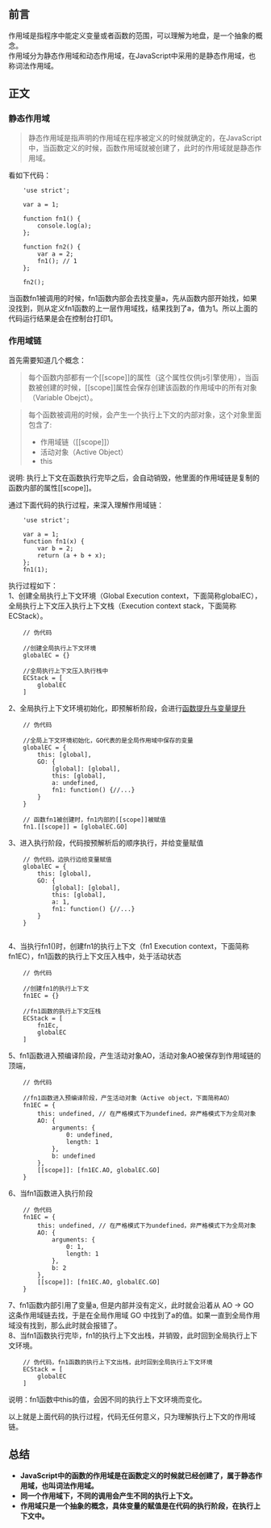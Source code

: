 
## 前言
作用域是指程序中能定义变量或者函数的范围，可以理解为地盘，是一个抽象的概念。<br>
作用域分为静态作用域和动态作用域，在JavaScript中采用的是静态作用域，也称词法作用域。<br>

## 正文

### 静态作用域
> 静态作用域是指声明的作用域在程序被定义的时候就确定的，在JavaScript中，当函数定义的时候，函数作用域就被创建了，此时的作用域就是静态作用域。<br>

看如下代码：
```
    'use strict';
    
    var a = 1;
    
    function fn1() {
        console.log(a);
    };
    
    function fn2() {
        var a = 2;
        fn1(); // 1
    };
    
    fn2();
```
当函数fn1被调用的时候，fn1函数内部会去找变量a，先从函数内部开始找，如果没找到，则从定义fn1函数的上一层作用域找，结果找到了a，值为1。所以上面的代码运行结果是会在控制台打印1。

### 作用域链
首先需要知道几个概念：

> 每个函数内部都有一个[[scope]]的属性（这个属性仅供js引擎使用），当函数被创建的时候，[[scope]]属性会保存创建该函数的作用域中的所有对象（Variable Obejct）。

> 每个函数被调用的时候，会产生一个执行上下文的内部对象，这个对象里面包含了:<br>
> * 作用域链（[[scope]]）
> * 活动对象（Active Object）
> * this <br>

说明: 执行上下文在函数执行完毕之后，会自动销毁，他里面的作用域链是复制的函数内部的属性[[scope]]。<br>

通过下面代码的执行过程，来深入理解作用域链：

```
    'use strict';
    
    var a = 1;
    function fn1(x) {
        var b = 2;
        return (a + b + x);
    };
    fn1(1);
```
执行过程如下：<br>
1、创建全局执行上下文环境（Global Execution context，下面简称globalEC），全局执行上下文压入执行上下文栈（Execution context stack，下面简称ECStack）。

```
    // 伪代码
    
    //创建全局执行上下文环境
    globalEC = {}
    
    //全局执行上下文压入执行栈中
    ECStack = [
        globalEC
    ]
```
2、全局执行上下文环境初始化，即预解析阶段，会进行[函数提升与变量提升](https://juejin.im/post/5be027ff51882516cd707ecd "函数提升与变量提升")

```
    // 伪代码
    
    //全局上下文环境初始化，GO代表的是全局作用域中保存的变量
    globalEC = {
        this: [global],
        GO: {
            [global]: [global],
            this: [global],
            a: undefined,
            fn1: function() {//...}
        }
    }
    
    // 函数fn1被创建时，fn1内部的[[scope]]被赋值
    fn1.[[scope]] = [globalEC.GO]
```
3、进入执行阶段，代码按预解析后的顺序执行，并给变量赋值

```
    // 伪代码，边执行边给变量赋值
    globalEC = {
        this: [global],
        GO: {
            [global]: [global],
            this: [global],
            a: 1,
            fn1: function() {//...}
        }
    }
    
```
4、当执行fn1()时，创建fn1的执行上下文（fn1 Execution context，下面简称fn1EC），fn1函数的执行上下文压入栈中，处于活动状态

```
    // 伪代码
    
    //创建fn1的执行上下文
    fn1EC = {}
    
    //fn1函数的执行上下文压栈
    ECStack = [
        fn1Ec,
        globalEC
    ]
```
5、fn1函数进入预编译阶段，产生活动对象AO，活动对象AO被保存到作用域链的顶端，

```
    // 伪代码
    
    //fn1函数进入预编译阶段，产生活动对象（Active object，下面简称AO）
    fn1EC = {
        this: undefined, // 在严格模式下为undefined，非严格模式下为全局对象
        AO: {
            arguments: {
                0: undefined,
                length: 1
            },
            b: undefined
        },
        [[scope]]: [fn1EC.AO, globalEC.GO]
    }
```
6、当fn1函数进入执行阶段

```
    // 伪代码
    fn1EC = {
        this: undefined, // 在严格模式下为undefined，非严格模式下为全局对象
        AO: {
            arguments: {
                0: 1,
                length: 1
            },
            b: 2
        },
        [[scope]]: [fn1EC.AO, globalEC.GO]
    }
```
7、fn1函数内部引用了变量a, 但是内部并没有定义，此时就会沿着从 AO -> GO 这条作用域链去找，于是在全局作用域 GO 中找到了a的值。如果一直到全局作用域没有找到，那么此时就会报错了。<br>
8、当fn1函数执行完毕，fn1的执行上下文出栈，并销毁，此时回到全局执行上下文环境。

```
    // 伪代码，fn1函数的执行上下文出栈，此时回到全局执行上下文环境
    ECStack = [
        globalEC
    ]
```

说明：fn1函数中this的值，会因不同的执行上下文环境而变化。

以上就是上面代码的执行过程，代码无任何意义，只为理解执行上下文的作用域链。

## 总结
* **JavaScript中的函数的作用域是在函数定义的时候就已经创建了，属于静态作用域，也叫词法作用域。**
* **同一个作用域下，不同的调用会产生不同的执行上下文。**
* **作用域只是一个抽象的概念，具体变量的赋值是在代码的执行阶段，在执行上下文中。**
